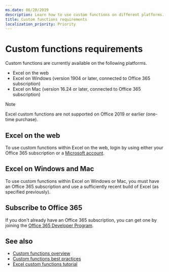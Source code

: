 ```yaml
---
ms.date: 06/20/2019
description: Learn how to use custom functions on different platforms. 
title: Custom functions requirements
localization_priority: Priority
---
```

# Custom functions requirements

Custom functions are currently available on the following platforms.

- Excel on the web
- Excel on Windows (version 1904 or later, connected to Office 365 subscription)
- Excel on Mac (version 16.24 or later, connected to Office 365 subscription)

>[!NOTE]
>Excel custom functions are not supported on Office 2019 or earlier (one-time purchase).

## Excel on the web
To use custom functions within Excel on the web, login by using either your Office 365 subscription or a [Microsoft account](https://account.microsoft.com/account).

## Excel on Windows and Mac
To use custom functions within Excel on Windows or Mac, you must have an Office 365 subscription and use a sufficiently recent build of Excel (as specified previously).

## Subscribe to Office 365
If you don't already have an Office 365 subscription, you can get one by joining the [Office 365 Developer Program](https://developer.microsoft.com/en-us/office/dev-program).

## See also
* [Custom functions overview](custom-functions-overview.md)
* [Custom functions best practices](custom-functions-best-practices.md)
* [Excel custom functions tutorial](../tutorials/excel-tutorial-create-custom-functions.md)
